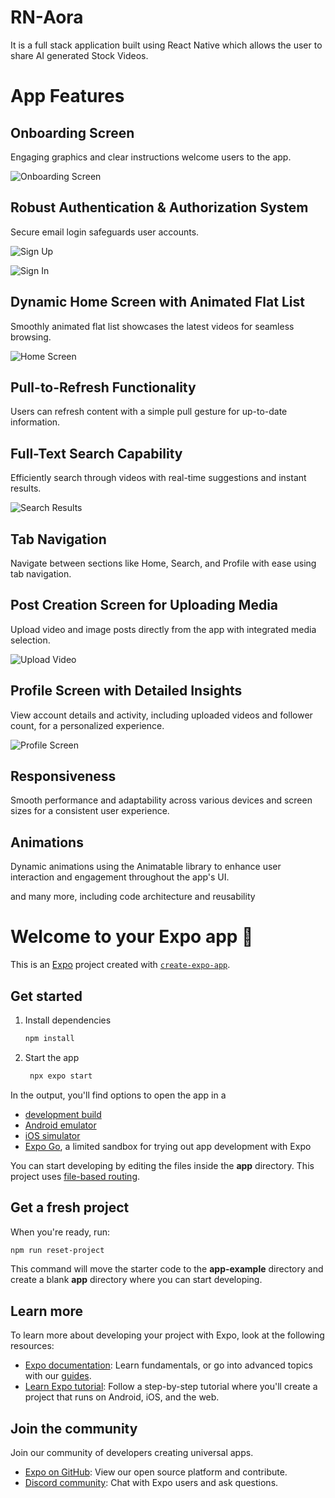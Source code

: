 # RN-Aora
It is a full stack application built using React Native which allows the user to share AI generated Stock Videos. 

# App Features

## Onboarding Screen
Engaging graphics and clear instructions welcome users to the app.

![Onboarding Screen](https://github.com/user-attachments/assets/0e0101bc-1d4d-4446-90eb-70b95d3ca44c)


## Robust Authentication & Authorization System
Secure email login safeguards user accounts.

![Sign Up](https://github.com/user-attachments/assets/24b0f1c1-a45c-4e80-b681-d01466ce7c42)

![Sign In](https://github.com/user-attachments/assets/7012bf49-d408-49d1-80b7-7fb8111d8db7)


## Dynamic Home Screen with Animated Flat List
Smoothly animated flat list showcases the latest videos for seamless browsing.

![Home Screen](https://github.com/user-attachments/assets/4062e47a-07f8-4a99-b9b6-4a1c634e6668)


## Pull-to-Refresh Functionality
Users can refresh content with a simple pull gesture for up-to-date information.

## Full-Text Search Capability
Efficiently search through videos with real-time suggestions and instant results.

![Search Results](https://github.com/user-attachments/assets/1f3987d5-5ea9-49a7-844f-60fcf2d51c59)


## Tab Navigation
Navigate between sections like Home, Search, and Profile with ease using tab navigation.

## Post Creation Screen for Uploading Media
Upload video and image posts directly from the app with integrated media selection.

![Upload Video](https://github.com/user-attachments/assets/e84c0490-a452-4884-aae3-346e4aa3cdbe)


## Profile Screen with Detailed Insights
View account details and activity, including uploaded videos and follower count, for a personalized experience.

![Profile Screen](https://github.com/user-attachments/assets/df0f051f-0523-46ae-ba08-88c0a2ef6468)


## Responsiveness
Smooth performance and adaptability across various devices and screen sizes for a consistent user experience.

## Animations
Dynamic animations using the Animatable library to enhance user interaction and engagement throughout the app's UI.

and many more, including code architecture and reusability


# Welcome to your Expo app 👋

This is an [Expo](https://expo.dev) project created with [`create-expo-app`](https://www.npmjs.com/package/create-expo-app).

## Get started

1. Install dependencies

   ```bash
   npm install
   ```

2. Start the app

   ```bash
    npx expo start
   ```

In the output, you'll find options to open the app in a

- [development build](https://docs.expo.dev/develop/development-builds/introduction/)
- [Android emulator](https://docs.expo.dev/workflow/android-studio-emulator/)
- [iOS simulator](https://docs.expo.dev/workflow/ios-simulator/)
- [Expo Go](https://expo.dev/go), a limited sandbox for trying out app development with Expo

You can start developing by editing the files inside the **app** directory. This project uses [file-based routing](https://docs.expo.dev/router/introduction).

## Get a fresh project

When you're ready, run:

```bash
npm run reset-project
```

This command will move the starter code to the **app-example** directory and create a blank **app** directory where you can start developing.

## Learn more

To learn more about developing your project with Expo, look at the following resources:

- [Expo documentation](https://docs.expo.dev/): Learn fundamentals, or go into advanced topics with our [guides](https://docs.expo.dev/guides).
- [Learn Expo tutorial](https://docs.expo.dev/tutorial/introduction/): Follow a step-by-step tutorial where you'll create a project that runs on Android, iOS, and the web.

## Join the community

Join our community of developers creating universal apps.

- [Expo on GitHub](https://github.com/expo/expo): View our open source platform and contribute.
- [Discord community](https://chat.expo.dev): Chat with Expo users and ask questions.
